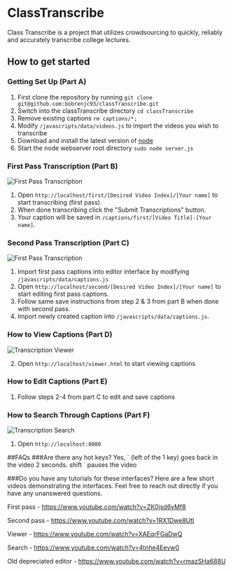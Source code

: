 # ClassTranscribe
Class Transcribe is a project that utilizes crowdsourcing to quickly, reliably and accurately transcribe college lectures.

## How to get started

### Getting Set Up (Part A)
1. First clone the repository by running `git clone git@github.com:bobrenjc93/classTranscribe.git`
2. Switch into the classTranscribe directory `cd classTranscribe`
3. Remove existing captions `rm captions/*;`
4. Modify `/javascripts/data/videos.js` to import the videos you wish to transcribe
5. Download and install the latest version of [node](https://nodejs.org/)
6. Start the node webserver root directory `sudo node server.js`

### First Pass Transcription (Part B)

![First Pass Transcription](http://i.imgur.com/RtDixJH.png "First Pass Transcription")

1. Open `http://localhost/first/[Desired Video Index]/[Your name]` to start transcribing (first pass).
2. When done transcribing click the "Submit Transcriptions" button.
3. Your caption will be saved in `/captions/first/[Video Title]-[Your name]`.

### Second Pass Transcription (Part C)

![First Pass Transcription](http://i.imgur.com/6bbshSt.png "First Pass Transcription")

1. Import first pass captions into editor interface by modifying `/javascripts/data/captions.js`
2. Open `http://localhost/second/[Desired Video Index]/[Your name]` to start editing first pass captions.
3. Follow same save instructions from step 2 & 3 from part B when done with second pass.
4. Import newly created caption into `/javascripts/data/captions.js`.

### How to View Captions (Part D)

![Transcription Viewer](http://i.imgur.com/cRPnyMl.png "Transcription Viewer")

2. Open `http://localhost/viewer.html` to start viewing captions

### How to Edit Captions (Part E)
1. Follow steps 2-4 from part C to edit and save captions

### How to Search Through Captions (Part F)

![Transcription Search](http://i.imgur.com/VGM2ITS.png "Transcription Search")

1. Open `http://localhost:8000`

##FAQs
###Are there any hot keys?
Yes, \` (left of the 1 key) goes back in the video 2 seconds. shift \` pauses the video

###Do you have any tutorials for these interfaces?
Here are a few short videos demonstrating the interfaces. Feel free to reach out directly if you have any unanswered questions.

First pass - https://www.youtube.com/watch?v=ZK0jsd6yMf8

Second pass - https://www.youtube.com/watch?v=1RX1Dwe8UtI

Viewer - https://www.youtube.com/watch?v=XAEqrFGaDwQ

Search - https://www.youtube.com/watch?v=4tnhe4Eevw0

Old depreciated editor - https://www.youtube.com/watch?v=rmazSHa688U
